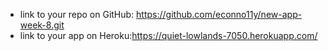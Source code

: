 - link to your repo on GitHub:  https://github.com/econno11y/new-app-week-8.git
- link to your app on Heroku:https://quiet-lowlands-7050.herokuapp.com/

